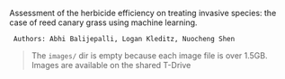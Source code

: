 Assessment of the herbicide efficiency on treating invasive species: the case of reed canary grass using machine learning.

` Authors: Abhi Balijepalli, Logan Kleditz, Nuocheng Shen`

> The `images/` dir is empty because each image file is over 1.5GB. Images are available on the shared T-Drive
